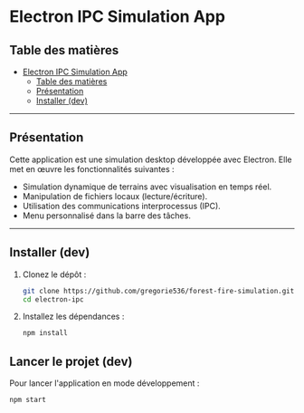 # Electron IPC Simulation App

## Table des matières
- [Electron IPC Simulation App](#electron-ipc-simulation-app)
  - [Table des matières](#table-des-matières)
  - [Présentation](#présentation)
  - [Installer (dev)](#installer-dev)

---

## Présentation
Cette application est une simulation desktop développée avec Electron. Elle met en œuvre les fonctionnalités suivantes :
- Simulation dynamique de terrains avec visualisation en temps réel.
- Manipulation de fichiers locaux (lecture/écriture).
- Utilisation des communications interprocessus (IPC).
- Menu personnalisé dans la barre des tâches.

---

## Installer (dev)
1. Clonez le dépôt :
   ```bash
   git clone https://github.com/gregorie536/forest-fire-simulation.git
   cd electron-ipc

2. Installez les dépendances :
   ```bash
   npm install

## Lancer le projet (dev)
Pour lancer l'application en mode développement :
   ```bash
   npm start

````
